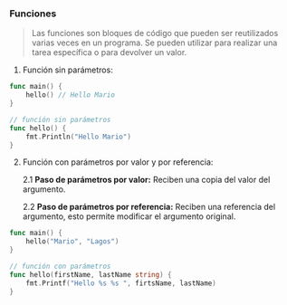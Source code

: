 ### Funciones

>  Las funciones son bloques de código que pueden ser reutilizados varias veces en un programa. Se pueden utilizar para realizar una tarea específica o para devolver un valor.

1. Función sin parámetros:

```go
func main() {
	hello() // Hello Mario
}

// función sin parámetros
func hello() {
	fmt.Println("Hello Mario")
}
```

2. Función con parámetros por valor y por referencia:

    2.1 **Paso de parámetros por valor:** Reciben una copia del valor del argumento.

    2.2 **Paso de parámetros por referencia:** Reciben una referencia del argumento, esto permite modificar el argumento original.

```go
func main() {
	hello("Mario", "Lagos") 
}

// función con parámetros
func hello(firstName, lastName string) {
	fmt.Printf("Hello %s %s ", firtsName, lastName)
}
```



